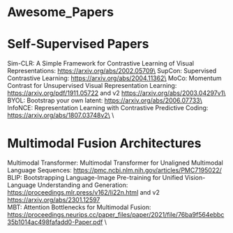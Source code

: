 # Awesome_Papers


# Self-Supervised Papers
Sim-CLR: A Simple Framework for Contrastive Learning of Visual Representations: https://arxiv.org/abs/2002.05709\
SupCon: Supervised Contrastive Learning: https://arxiv.org/abs/2004.11362\
MoCo: Momentum Contrast for Unsupervised Visual Representation Learning: https://arxiv.org/pdf/1911.05722 and v2 https://arxiv.org/abs/2003.04297v1\
BYOL: Bootstrap your own latent: https://arxiv.org/abs/2006.07733\
InfoNCE: Representation Learning with Contrastive Predictive Coding: https://arxiv.org/abs/1807.03748v2\
\

# Multimodal Fusion Architectures

Multimodal Transformer: Multimodal Transformer for Unaligned Multimodal Language Sequences: https://pmc.ncbi.nlm.nih.gov/articles/PMC7195022/ \
BLIP: Bootstrapping Language-Image Pre-training for Unified Vision-Language Understanding and Generation: https://proceedings.mlr.press/v162/li22n.html and v2 https://arxiv.org/abs/2301.12597 \
MBT: Attention Bottlenecks for Multimodal Fusion: https://proceedings.neurips.cc/paper_files/paper/2021/file/76ba9f564ebbc35b1014ac498fafadd0-Paper.pdf \


